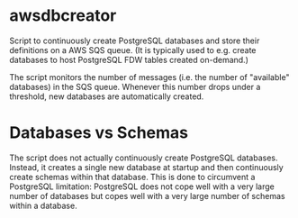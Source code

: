 awsdbcreator
============

Script to continuously create PostgreSQL databases and store their definitions on a AWS SQS queue.
(It is typically used to e.g. create databases to host PostgreSQL FDW tables created on-demand.)

The script monitors the number of messages (i.e. the number of "available" databases) in the SQS queue.
Whenever this number drops under a threshold, new databases are automatically created.

# Databases vs Schemas

The script does not actually continuously create PostgreSQL databases.
Instead, it creates a single new database at startup and then continuously create schemas within that database.
This is done to circumvent a PostgreSQL limitation: PostgreSQL does not cope well with a very large number of databases but copes well with a very large number of schemas within a database.
